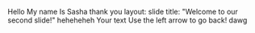 Hello
My name 
Is 
Sasha 
thank you
layout: slide
title: "Welcome to our second slide!"
heheheheh
Your text
Use the left arrow to go back!
dawg

